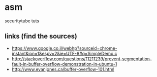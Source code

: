 # asm
securitytube tuts
 
 
 links (find the sources)
 -----
- https://www.google.co.il/webhp?sourceid=chrome-instant&ion=1&espv=2&ie=UTF-8#q=SimpleDemo.c
- http://stackoverflow.com/questions/11211239/prevent-segmentation-fault-in-buffer-overflow-demonstration-in-ubuntu-1
- http://www.evanjones.ca/buffer-overflow-101.html
